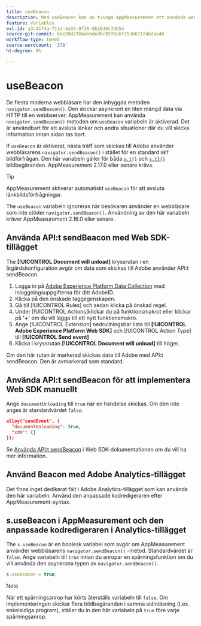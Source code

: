 ```yaml
---
title: useBeacon
description: Med useBeacon kan du tvinga AppMeasurement att använda webbläsarnas sendBeacon-API
feature: Variables
exl-id: a3c4174a-711d-4a35-9f36-9b1049c7db54
source-git-commit: 6de20d2fbbab6ded6c92f0c6f3536671f4b2ae46
workflow-type: tm+mt
source-wordcount: '378'
ht-degree: 0%

---
```


# useBeacon

De flesta moderna webbläsare har den inbyggda metoden `navigator.sendBeacon()`. Den skickar asynkront en liten mängd data via HTTP till en webbserver. AppMeasurement kan använda `navigator.sendBeacon()` metoden om `useBeacon` variabeln är aktiverad. Det är användbart för att avsluta länkar och andra situationer där du vill skicka information innan sidan tas bort.

If `useBeacon` är aktiverat, nästa träff som skickas till Adobe använder webbläsarens `navigator.sendBeacon()` i stället för en standard `GET` bildförfrågan. Den här variabeln gäller för båda [`s.t()`](../functions/t-method.md) och [`s.tl()`](../functions/tl-method.md) bildbegäranden. AppMeasurement 2.17.0 eller senare krävs.

>[!TIP]
>
>AppMeasurement aktiverar automatiskt `useBeacon` för att avsluta länkbildsförfrågningar.

The `useBeacon` variabeln ignoreras när besökaren använder en webbläsare som inte stöder `navigator.sendBeacon()`. Användning av den här variabeln kräver AppMeasurement 2.16.0 eller senare.

## Använda API:t sendBeacon med Web SDK-tillägget

The **[!UICONTROL Document will unload]** kryssrutan i en åtgärdskonfiguration avgör om data som skickas till Adobe använder API:t sendBeacon.

1. Logga in på [Adobe Experience Platform Data Collection](https://experience.adobe.com/data-collection) med inloggningsuppgifterna för ditt AdobeID.
1. Klicka på den önskade taggegenskapen.
1. Gå till [!UICONTROL Rules] och sedan klicka på önskad regel.
1. Under [!UICONTROL Actions]klickar du på funktionsmakrot eller klickar på **&#39;+&#39;** om du vill lägga till ett nytt funktionsmakro.
1. Ange [!UICONTROL Extension] nedrullningsbar lista till **[!UICONTROL Adobe Experience Platform Web SDK]** och [!UICONTROL Action Type] till **[!UICONTROL Send event]**
1. Klicka i kryssrutan **[!UICONTROL Document will unload]** till höger.

Om den här rutan är markerad skickas data till Adobe med API:t sendBeacon. Den är avmarkerad som standard.

## Använda API:t sendBeacon för att implementera Web SDK manuellt

Ange `documentUnloading` till `true` när en händelse skickas. Om den inte anges är standardvärdet `false`.

```json
alloy("sendEvent", {
  "documentUnloading": true,
  "xdm": {}
});
```

Se [Använda API:t sendBeacon](https://experienceleague.adobe.com/docs/experience-platform/edge/fundamentals/tracking-events.html#using-the-sendbeacon-api) i Web SDK-dokumentationen om du vill ha mer information.

## Använd Beacon med Adobe Analytics-tillägget

Det finns inget dedikerat fält i Adobe Analytics-tillägget som kan använda den här variabeln. Använd den anpassade kodredigeraren efter AppMeasurement-syntax.

## s.useBeacon i AppMeasurement och den anpassade kodredigeraren i Analytics-tillägget

The `s.useBeacon` är en boolesk variabel som avgör om AppMeasurement använder webbläsarens `navigator.sendBeacon()` -metod. Standardvärdet är `false`. Ange variabeln till `true` innan du anropar en spårningsfunktion om du vill använda den asynkrona typen av `navigator.sendBeacon()`.

```js
s.useBeacon = true;
```

>[!NOTE]
>
>När ett spårningsanrop har körts återställs variabeln till `false`. Om implementeringen skickar flera bildbegäranden i samma sidinläsning (t.ex. enkelsidiga program), ställer du in den här variabeln på `true` före varje spårningsanrop.
